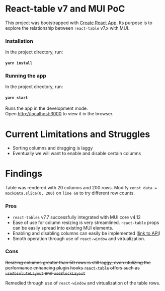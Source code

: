 # React-table v7 and MUI PoC

This project was bootstrapped with [Create React App](https://github.com/facebook/create-react-app). Its purpose is to explore the relationship between `react-table` v7.x with MUI. 

### Installation

In the project directory, run:

#### `yarn install`

### Running the app

In the project directory, run:

#### `yarn start`

Runs the app in the development mode.\
Open [http://localhost:3000](http://localhost:3000) to view it in the browser.

# Current Limitations and Struggles
- Sorting columns and dragging is laggy
- Eventually we will want to enable and disable certain columns


# Findings

Table was rendered with 20 columns and 200 rows. Modify `const data = mockData.slice(0, 200)` on `line 68` to try different row counts. 

### Pros

- `react-tables` v7.7 successfully integrated with MUI core v4.12
- Ease of use for column resizing is very streamlined. `react-table` props can be easily spread into existing MUI elements. 
- Enabling and disabling columns can easily be implemented ([link to API](https://react-table.tanstack.com/docs/examples/column-hiding))
- Smoth operation through use of `react-window` and virtualization.

### Cons
~~Resizing columns greater than 50 rows is still laggy, even utulizing the performance enhancing plugin hooks `react-table` offers such as `useAbsoluteLayout` and `useBlockLayout`~~

Remedied through use of `react-window` and virtualization of the table rows. 

